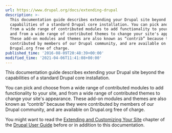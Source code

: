 ```yaml
---
url: https://www.drupal.org/docs/extending-drupal
description: >-
  This documentation guide describes extending your Drupal site beyond the
  capabilities of a standard Drupal core installation. You can pick and choose
  from a wide range of contributed modules to add functionality to your site,
  and from a wide range of contributed themes to change your site's appearance.
  These add-on modules and themes are also known as “contrib” because they were
  contributed by members of our Drupal community, and are available on
  Drupal.org free of charge.
published_time: '2016-08-09T20:48:39+00:00'
modified_time: '2021-04-06T11:41:08+00:00'
---
```

This documentation guide describes extending your Drupal site beyond the capabilities of a standard Drupal core installation.

You can pick and choose from a wide range of contributed modules to add functionality to your site, and from a wide range of contributed themes to change your site's appearance. These add-on modules and themes are also known as “contrib” because they were contributed by members of our Drupal community, and are available on Drupal.org free of charge.

You might want to read the [Extending and Customizing Your Site](https://www.drupal.org/docs/user%5Fguide/en/extend-chapter.html "Chapter 11. Extending and Customizing Your Site | Drupal 8 User Guide guide on Drupal.org") chapter of the [Drupal User Guide](https://www.drupal.org/docs/user%5Fguide/en/index.html "Drupal 8 User Guide | Drupal 8 User Guide guide on Drupal.org") before or in addition to this documentation.